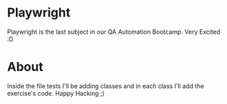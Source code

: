 # Playwright
Playwright is the last subject in our QA Automation Bootcamp.
Very Excited :D

# About
Inside  the file tests I'll be adding classes and in each class I'll add the exercise's code.
Happy Hacking ;)
